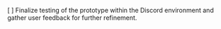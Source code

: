 [ ] Finalize testing of the prototype within the Discord environment and gather user feedback for further refinement.
